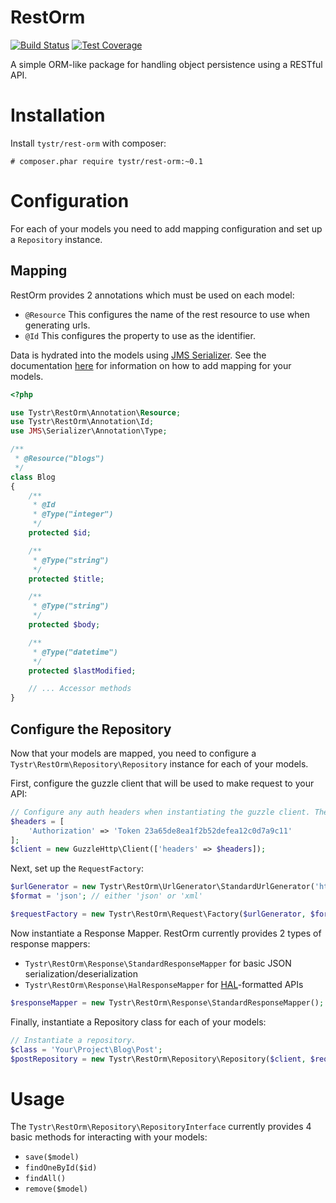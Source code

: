 # RestOrm
[![Build Status](https://travis-ci.org/tystr/rest-orm.svg?branch=master)](https://travis-ci.org/tystr/rest-orm) [![Test Coverage](https://codeclimate.com/github/tystr/rest-orm/badges/coverage.svg)](https://codeclimate.com/github/tystr/rest-orm/coverage)

A simple ORM-like package for handling object persistence using a RESTful API.

# Installation
Install `tystr/rest-orm` with composer:

    # composer.phar require tystr/rest-orm:~0.1

# Configuration
For each of your models you need to add mapping configuration and set up a `Repository` instance.

## Mapping
RestOrm provides 2 annotations which must be used on each model:

* `@Resource` This configures the name of the rest resource to use when generating urls.
* `@Id` This configures the property to use as the identifier.

Data is hydrated into the models using [JMS Serializer](http://jmsyst.com/libs/serializer). See the documentation
[here](http://jmsyst.com/libs/serializer/master/reference) for information on how to add mapping for your models.

```PHP
<?php

use Tystr\RestOrm\Annotation\Resource;
use Tystr\RestOrm\Annotation\Id;
use JMS\Serializer\Annotation\Type;

/**
 * @Resource("blogs")
 */
class Blog
{
    /**
     * @Id
     * @Type("integer")
     */
    protected $id;

    /**
     * @Type("string")
     */
    protected $title;

    /**
     * @Type("string")
     */
    protected $body;

    /**
     * @Type("datetime")
     */
    protected $lastModified;

    // ... Accessor methods
}
```

## Configure the Repository

Now that your models are mapped, you need to configure a `Tystr\RestOrm\Repository\Repository` instance for each of your
models.

First, configure the guzzle client that will be used to make request to your API:
```PHP
// Configure any auth headers when instantiating the guzzle client. These will be passed in each request.
$headers = [
    'Authorization' => 'Token 23a65de8ea1f2b52defea12c0d7a9c11'
];
$client = new GuzzleHttp\Client(['headers' => $headers]);

```

Next, set up the `RequestFactory`:
```PHP
$urlGenerator = new Tystr\RestOrm\UrlGenerator\StandardUrlGenerator('https://example.com/api');
$format = 'json'; // either 'json' or 'xml'

$requestFactory = new Tystr\RestOrm\Request\Factory($urlGenerator, $format);
```

Now instantiate a Response Mapper. RestOrm currently provides 2 types of response mappers:
* `Tystr\RestOrm\Response\StandardResponseMapper` for basic JSON serialization/deserialization
* `Tystr\RestOrm\Response\HalResponseMapper` for [HAL](http://stateless.co/hal_specification.html)-formatted APIs

```PHP
$responseMapper = new Tystr\RestOrm\Response\StandardResponseMapper();
```

Finally, instantiate a Repository class for each of your models:
```PHP
// Instantiate a repository.
$class = 'Your\Project\Blog\Post';
$postRepository = new Tystr\RestOrm\Repository\Repository($client, $requestFactory, $responseMapper, $class);
```


# Usage

The `Tystr\RestOrm\Repository\RepositoryInterface` currently provides 4 basic methods for interacting with your models:
* `save($model)`
* `findOneById($id)`
* `findAll()`
* `remove($model)`
